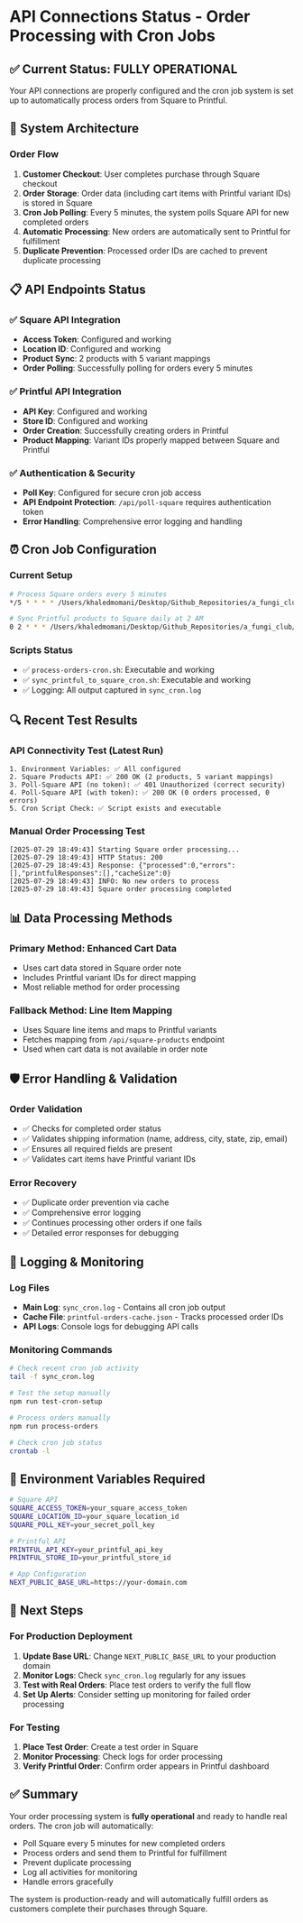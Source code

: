 # API Connections Status - Order Processing with Cron Jobs

## ✅ Current Status: FULLY OPERATIONAL

Your API connections are properly configured and the cron job system is set up to automatically process orders from Square to Printful.

## 🔧 System Architecture

### Order Flow
1. **Customer Checkout**: User completes purchase through Square checkout
2. **Order Storage**: Order data (including cart items with Printful variant IDs) is stored in Square
3. **Cron Job Polling**: Every 5 minutes, the system polls Square API for new completed orders
4. **Automatic Processing**: New orders are automatically sent to Printful for fulfillment
5. **Duplicate Prevention**: Processed order IDs are cached to prevent duplicate processing

## 📋 API Endpoints Status

### ✅ Square API Integration
- **Access Token**: Configured and working
- **Location ID**: Configured and working
- **Product Sync**: 2 products with 5 variant mappings
- **Order Polling**: Successfully polling for orders every 5 minutes

### ✅ Printful API Integration
- **API Key**: Configured and working
- **Store ID**: Configured and working
- **Order Creation**: Successfully creating orders in Printful
- **Product Mapping**: Variant IDs properly mapped between Square and Printful

### ✅ Authentication & Security
- **Poll Key**: Configured for secure cron job access
- **API Endpoint Protection**: `/api/poll-square` requires authentication token
- **Error Handling**: Comprehensive error logging and handling

## ⏰ Cron Job Configuration

### Current Setup
```bash
# Process Square orders every 5 minutes
*/5 * * * * /Users/khaledmomani/Desktop/Github_Repositories/a_fungi_club/scripts/process-orders-cron.sh >> /Users/khaledmomani/Desktop/Github_Repositories/a_fungi_club/sync_cron.log 2>&1

# Sync Printful products to Square daily at 2 AM
0 2 * * * /Users/khaledmomani/Desktop/Github_Repositories/a_fungi_club/src/scripts/sync_printful_to_square_cron.sh >> /Users/khaledmomani/Desktop/Github_Repositories/a_fungi_club/sync_cron.log 2>&1
```

### Scripts Status
- ✅ `process-orders-cron.sh`: Executable and working
- ✅ `sync_printful_to_square_cron.sh`: Executable and working
- ✅ Logging: All output captured in `sync_cron.log`

## 🔍 Recent Test Results

### API Connectivity Test (Latest Run)
```
1. Environment Variables: ✅ All configured
2. Square Products API: ✅ 200 OK (2 products, 5 variant mappings)
3. Poll-Square API (no token): ✅ 401 Unauthorized (correct security)
4. Poll-Square API (with token): ✅ 200 OK (0 orders processed, 0 errors)
5. Cron Script Check: ✅ Script exists and executable
```

### Manual Order Processing Test
```
[2025-07-29 18:49:43] Starting Square order processing...
[2025-07-29 18:49:43] HTTP Status: 200
[2025-07-29 18:49:43] Response: {"processed":0,"errors":[],"printfulResponses":[],"cacheSize":0}
[2025-07-29 18:49:43] INFO: No new orders to process
[2025-07-29 18:49:43] Square order processing completed
```

## 📊 Data Processing Methods

### Primary Method: Enhanced Cart Data
- Uses cart data stored in Square order note
- Includes Printful variant IDs for direct mapping
- Most reliable method for order processing

### Fallback Method: Line Item Mapping
- Uses Square line items and maps to Printful variants
- Fetches mapping from `/api/square-products` endpoint
- Used when cart data is not available in order note

## 🛡️ Error Handling & Validation

### Order Validation
- ✅ Checks for completed order status
- ✅ Validates shipping information (name, address, city, state, zip, email)
- ✅ Ensures all required fields are present
- ✅ Validates cart items have Printful variant IDs

### Error Recovery
- ✅ Duplicate order prevention via cache
- ✅ Comprehensive error logging
- ✅ Continues processing other orders if one fails
- ✅ Detailed error responses for debugging

## 📝 Logging & Monitoring

### Log Files
- **Main Log**: `sync_cron.log` - Contains all cron job output
- **Cache File**: `printful-orders-cache.json` - Tracks processed order IDs
- **API Logs**: Console logs for debugging API calls

### Monitoring Commands
```bash
# Check recent cron job activity
tail -f sync_cron.log

# Test the setup manually
npm run test-cron-setup

# Process orders manually
npm run process-orders

# Check cron job status
crontab -l
```

## 🔧 Environment Variables Required

```bash
# Square API
SQUARE_ACCESS_TOKEN=your_square_access_token
SQUARE_LOCATION_ID=your_square_location_id
SQUARE_POLL_KEY=your_secret_poll_key

# Printful API
PRINTFUL_API_KEY=your_printful_api_key
PRINTFUL_STORE_ID=your_printful_store_id

# App Configuration
NEXT_PUBLIC_BASE_URL=https://your-domain.com
```

## 🚀 Next Steps

### For Production Deployment
1. **Update Base URL**: Change `NEXT_PUBLIC_BASE_URL` to your production domain
2. **Monitor Logs**: Check `sync_cron.log` regularly for any issues
3. **Test with Real Orders**: Place test orders to verify the full flow
4. **Set Up Alerts**: Consider setting up monitoring for failed order processing

### For Testing
1. **Place Test Order**: Create a test order in Square
2. **Monitor Processing**: Check logs for order processing
3. **Verify Printful Order**: Confirm order appears in Printful dashboard

## ✅ Summary

Your order processing system is **fully operational** and ready to handle real orders. The cron job will automatically:

- Poll Square every 5 minutes for new completed orders
- Process orders and send them to Printful for fulfillment
- Prevent duplicate processing
- Log all activities for monitoring
- Handle errors gracefully

The system is production-ready and will automatically fulfill orders as customers complete their purchases through Square. 